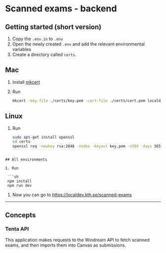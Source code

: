 # Scanned exams - backend

## Getting started (short version)

1. Copy the `.env.in` to `.env`
1. Open the newly created `.env` and add the relevant environmental variables
1. Create a directory called `certs`.

## Mac

1. Install [mkcert](https://github.com/FiloSottile/mkcert)
1. Run

   ```sh
   mkcert -key-file ./certs/key.pem -cert-file ./certs/cert.pem localdev.kth.se localhost
   ```

## Linux

1. Run

   ```sh
   sudo apt-get install openssl
   cd certs
   openssl req -newkey rsa:2048 -nodes -keyout key.pem -x509 -days 365 -out cert.pem
   ```

````

## All environments

1. Run

 ```sh
 npm install
 npm run dev
````

1. Now you can go to https://localdev.kth.se/scanned-exams

---

## Concepts

### Tenta API

This application makes requests to the Windream API to fetch scanned exams, and then imports them into Canvas as submissions.
